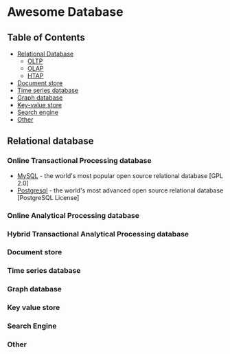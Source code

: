 # Awesome Database

## Table of Contents

* [Relational Database](#relational-database)
    * [OLTP](#online-transactional-processing-database)
    * [OLAP](#online-analytical-processing)
    * [HTAP](#hybrid-transactional-analytical-processing)
* [Document store](#document-store)
* [Time series database](#time-series-database)
* [Graph database](#graph-database)
* [Key-value store](#key-value-store)
* [Search engine](#search-enginel)
* [Other](#other)

## Relational database

### Online Transactional Processing database

- [MySQL](https://github.com/mysql/mysql-server) - the world's most popular open source relational database [GPL 2.0]
- [Postgresql](https://github.com/postgres/postgres) - the world's most advanced open source relational database [PostgreSQL License]

### Online Analytical Processing database

### Hybrid Transactional Analytical Processing database

### Document store

### Time series database

### Graph database

### Key value store

### Search Engine

### Other
